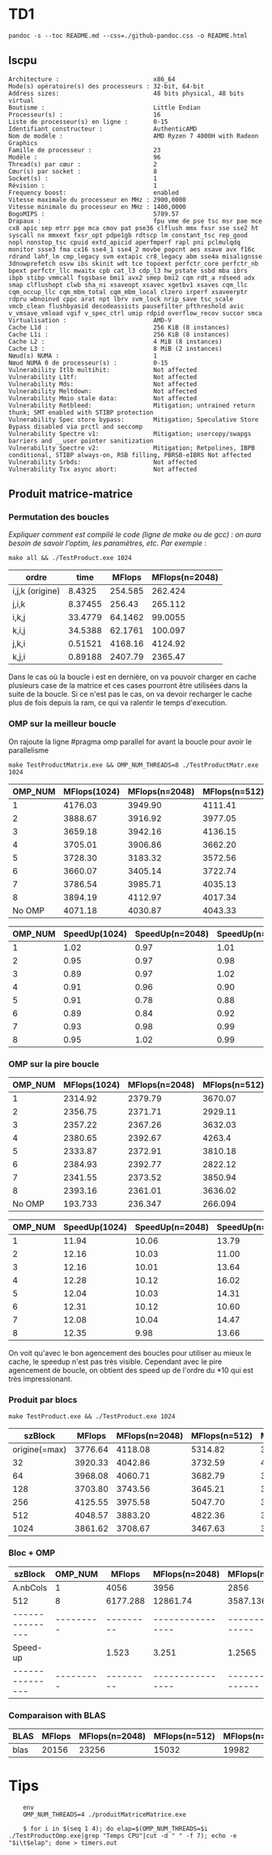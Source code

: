 
# TD1

`pandoc -s --toc README.md --css=./github-pandoc.css -o README.html`


## lscpu
```
Architecture :                          x86_64
Mode(s) opératoire(s) des processeurs : 32-bit, 64-bit
Address sizes:                          48 bits physical, 48 bits virtual
Boutisme :                              Little Endian
Processeur(s) :                         16
Liste de processeur(s) en ligne :       0-15
Identifiant constructeur :              AuthenticAMD
Nom de modèle :                         AMD Ryzen 7 4800H with Radeon Graphics
Famille de processeur :                 23
Modèle :                                96
Thread(s) par cœur :                    2
Cœur(s) par socket :                    8
Socket(s) :                             1
Révision :                              1
Frequency boost:                        enabled
Vitesse maximale du processeur en MHz : 2900,0000
Vitesse minimale du processeur en MHz : 1400,0000
BogoMIPS :                              5789.57
Drapaux :                               fpu vme de pse tsc msr pae mce cx8 apic sep mtrr pge mca cmov pat pse36 clflush mmx fxsr sse sse2 ht syscall nx mmxext fxsr_opt pdpe1gb rdtscp lm constant_tsc rep_good nopl nonstop_tsc cpuid extd_apicid aperfmperf rapl pni pclmulqdq monitor ssse3 fma cx16 sse4_1 sse4_2 movbe popcnt aes xsave avx f16c rdrand lahf_lm cmp_legacy svm extapic cr8_legacy abm sse4a misalignsse 3dnowprefetch osvw ibs skinit wdt tce topoext perfctr_core perfctr_nb bpext perfctr_llc mwaitx cpb cat_l3 cdp_l3 hw_pstate ssbd mba ibrs ibpb stibp vmmcall fsgsbase bmi1 avx2 smep bmi2 cqm rdt_a rdseed adx smap clflushopt clwb sha_ni xsaveopt xsavec xgetbv1 xsaves cqm_llc cqm_occup_llc cqm_mbm_total cqm_mbm_local clzero irperf xsaveerptr rdpru wbnoinvd cppc arat npt lbrv svm_lock nrip_save tsc_scale vmcb_clean flushbyasid decodeassists pausefilter pfthreshold avic v_vmsave_vmload vgif v_spec_ctrl umip rdpid overflow_recov succor smca
Virtualisation :                        AMD-V
Cache L1d :                             256 KiB (8 instances)
Cache L1i :                             256 KiB (8 instances)
Cache L2 :                              4 MiB (8 instances)
Cache L3 :                              8 MiB (2 instances)
Nœud(s) NUMA :                          1
Nœud NUMA 0 de processeur(s) :          0-15
Vulnerability Itlb multihit:            Not affected
Vulnerability L1tf:                     Not affected
Vulnerability Mds:                      Not affected
Vulnerability Meltdown:                 Not affected
Vulnerability Mmio stale data:          Not affected
Vulnerability Retbleed:                 Mitigation; untrained return thunk; SMT enabled with STIBP protection
Vulnerability Spec store bypass:        Mitigation; Speculative Store Bypass disabled via prctl and seccomp
Vulnerability Spectre v1:               Mitigation; usercopy/swapgs barriers and __user pointer sanitization
Vulnerability Spectre v2:               Mitigation; Retpolines, IBPB conditional, STIBP always-on, RSB filling, PBRSB-eIBRS Not affected
Vulnerability Srbds:                    Not affected
Vulnerability Tsx async abort:          Not affected

```
## Produit matrice-matrice



### Permutation des boucles

*Expliquer comment est compilé le code (ligne de make ou de gcc) : on aura besoin de savoir l'optim, les paramètres, etc. Par exemple :*

`make all && ./TestProduct.exe 1024`


  ordre           | time    | MFlops  | MFlops(n=2048) 
------------------|---------|---------|----------------
i,j,k (origine)   | 8.4325  | 254.585 |   262.424              
j,i,k             | 8.37455 | 256.43  |   265.112 
i,k,j             | 33.4779 | 64.1462 |   99.0055  
k,i,j             | 34.5388 | 62.1761 |   100.097
j,k,i             | 0.51521 | 4168.16 |   4124.92   
k,j,i             | 0.89188 | 2407.79 |   2365.47


Dans le cas où la boucle i est en dernière, on va pouvoir charger en cache plusieurs case de la matrice et ces cases pourront être utilisées dans la suite de la boucle. Si ce n'est pas le cas, on va devoir recharger le cache plus de fois depuis la ram, ce qui va ralentir le temps d'execution.


### OMP sur la meilleur boucle 

On rajoute la ligne #pragma omp parallel for avant la boucle pour avoir le parallelisme

`make TestProductMatrix.exe && OMP_NUM_THREADS=8 ./TestProductMatr.exe 1024`

  OMP_NUM         | MFlops(1024)  | MFlops(n=2048) | MFlops(n=512)  | MFlops(n=4096)
------------------|---------------|----------------|----------------|---------------
1                 |    4176.03    |    3949.90     |     4111.41    |     2512.53     
2                 |    3888.67    |    3916.92     |     3977.05    |     3279.72     
3                 |    3659.18    |    3942.16     |     4136.15    |     3270.93     
4                 |    3705.01    |    3906.86     |     3662.20    |     3589.37     
5                 |    3728.30    |    3183.32     |     3572.56    |     3982.88     
6                 |    3660.07    |    3405.14     |     3722.74    |     3443.42     
7                 |    3786.54    |    3985.71     |     4035.13    |     4637.36     
8                 |    3894.19    |    4112.97     |     4017.34    |     4407.27    
No OMP            |    4071.18    |    4030.87     |     4043.33    |     4042.5


  OMP_NUM         | SpeedUp(1024) | SpeedUp(n=2048) | SpeedUp(n=512)  | SpeedUp(n=4096)
------------------|---------------|-----------------|-----------------|-----------------
1                 |      1.02     |      0.97       |      1.01       |      0.65
2                 |      0.95     |      0.97       |      0.98       |      0.85
3                 |      0.89     |      0.97       |      1.02       |      0.84
4                 |      0.91     |      0.96       |      0.90       |      0.93
5                 |      0.91     |      0.78       |      0.88       |      1.03
6                 |      0.89     |      0.84       |      0.92       |      0.89
7                 |      0.93     |      0.98       |      0.99       |      1.20
8                 |      0.95     |      1.02       |      0.99       |      1.14  



### OMP sur la pire boucle

  OMP_NUM         | MFlops(1024)  | MFlops(n=2048) | MFlops(n=512)  | MFlops(n=4096)
------------------|---------------|----------------|----------------|---------------
1                 |    2314.92    |    2379.79     |    3670.07     |     2440.86
2                 |    2356.75    |    2371.71     |    2929.11     |     2456.25
3                 |    2357.22    |    2367.26     |    3632.03     |     2477.29
4                 |    2380.65    |    2392.67     |    4263.4      |     2475.93
5                 |    2333.87    |    2372.91     |    3810.18     |     2477.45
6                 |    2384.93    |    2392.77     |    2822.12     |     2445.15
7                 |    2341.55    |    2373.52     |    3850.94     |     2448.79
8                 |    2393.16    |    2361.01     |    3636.02     |     2480.03 
No OMP            |    193.733    |    236.347     |    266.094     |     236.094


  OMP_NUM         | SpeedUp(1024) | SpeedUp(n=2048) | SpeedUp(n=512)  | SpeedUp(n=4096)
------------------|---------------|-----------------|-----------------|-----------------
1                 |     11.94     |     10.06       |     13.79       |     10.33    
2                 |     12.16     |     10.03       |     11.00       |     10.40    
3                 |     12.16     |     10.01       |     13.64       |     10.49    
4                 |     12.28     |     10.12       |     16.02       |     10.48    
5                 |     12.04     |     10.03       |     14.31       |     10.49    
6                 |     12.31     |     10.12       |     10.60       |     10.35    
7                 |     12.08     |     10.04       |     14.47       |     10.37    
8                 |     12.35     |     9.98        |     13.66       |     10.50    

On voit qu'avec le bon agencement des boucles pour utiliser au mieux le cache, le speedup n'est pas très visible.
Cependant avec le pire agencement de boucle, on obtient des speed up de l'ordre du *10 qui est très impressionant.

### Produit par blocs

`make TestProduct.exe && ./TestProduct.exe 1024`

szBlock        |   	MFlops	     |   MFlops(n=2048)	|   MFlops(n=512)	 |   MFlops(n=4096)
---------------|-----------------|-----------------|-----------------|------------------
origine(=max)  |     3776.64     |     4118.08     |     5314.82     |     3999.71     
32             |     3920.33     |     4042.86     |     3732.59     |     4021.61     
64             |     3968.08     |     4060.71     |     3682.79     |     3866.59     
128            |     3703.80     |     3743.56     |     3645.21     |     3859.44     
256            |     4125.55     |     3975.58     |     5047.70     |     3966.98     
512            |     4048.57     |     3883.20     |     4822.36     |     3866.94     
1024           |     3861.62     |     3708.67     |     3467.63     |     3573.40   




### Bloc + OMP

  szBlock      | OMP_NUM | MFlops  | MFlops(n=2048) | MFlops(n=512)  | MFlops(n=4096)
---------------|---------|---------|----------------|----------------|-----------------
A.nbCols       |  1      |  4056   |    3956        |     2856       |   4023         
512            |  8      | 6177.288|    12861.74    |    3587.136    |   13588.69     
---------------|---------|---------|----------------|----------------|----------------
Speed-up       |         |  1.523  |     3.251      |    1.2565      |   3.46875      
---------------|---------|---------|----------------|-----------------|----------------



### Comparaison with BLAS

   BLAS        |    	MFlops	   |  MFlops(n=2048) |   MFlops(n=512) |  MFlops(n=4096) 
---------------|-----------------|-----------------|-----------------|------------------
    blas       |     20156       |      23256      |      15032      |     19982     


# Tips 

```
	env 
	OMP_NUM_THREADS=4 ./produitMatriceMatrice.exe
```

```
    $ for i in $(seq 1 4); do elap=$(OMP_NUM_THREADS=$i ./TestProductOmp.exe|grep "Temps CPU"|cut -d " " -f 7); echo -e "$i\t$elap"; done > timers.out
```
